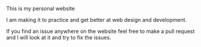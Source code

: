 This is my personal website

I am making it to practice and get better at web design and development.

If you find an issue anywhere on the website feel free to make a pull request and I will look at it and try to fix the issues. 
